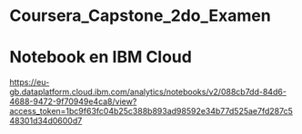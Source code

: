 # Coursera_Capstone_2do_Examen
# Notebook en IBM Cloud

https://eu-gb.dataplatform.cloud.ibm.com/analytics/notebooks/v2/088cb7dd-84d6-4688-9472-9f70949e4ca8/view?access_token=1bc9f63fc04b25c388b893ad98592e34b77d525ae7fd287c548301d34d0600d7
